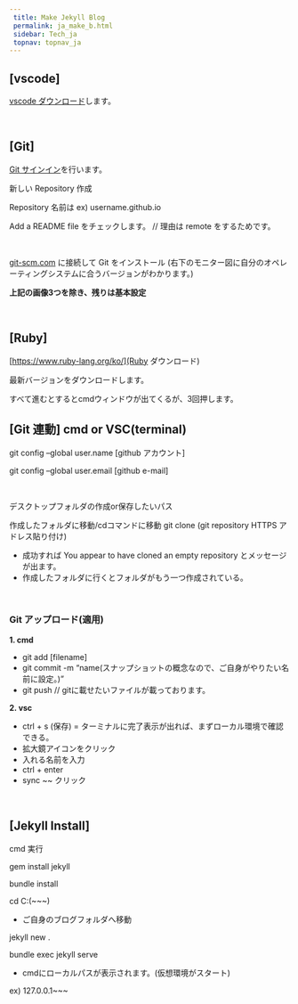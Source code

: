 ```yaml
---
 title: Make Jekyll Blog
 permalink: ja_make_b.html
 sidebar: Tech_ja
 topnav: topnav_ja
---
```




## [vscode]

[vscode ダウンロード](https://code.visualstudio.com/download)します。

<br />

## [Git]


[Git サインイン](https://github.com/signup?ref_cta=Sign+up&ref_loc=header+logged+out&ref_page=%2F&source=header-home)を行います。

新しい Repository 作成

Repository 名前は ex) username.github.io

Add a README file をチェックします。 // 理由は remote をするためです。

<br />

[git-scm.com](git-scm.com) に接続して Git をインストール (右下のモニター図に自分のオペレーティングシステムに合うバージョンがわかります。)

<!-- [![image](/docs/images/Tech/Jekyll_Blog/Blog_1.PNG){: width="600" }](/docs/images/Tech/Jekyll_Blog/Blog_1.png){: target="_blank"}-->

<!-- [![image](/docs/images/Tech/Jekyll_Blog/Blog_2.PNG){: width="600" }](/docs/images/Tech/Jekyll_Blog/Blog_2.png){: target="_blank"}-->

<!-- [![image](/docs/images/Tech/Jekyll_Blog/Blog_3.PNG){: width="600" }](/docs/images/Tech/Jekyll_Blog/Blog_3.png){: target="_blank"}-->

**上記の画像3つを除き、残りは基本設定**

<br />

## [Ruby]
[https://www.ruby-lang.org/ko/](Ruby ダウンロード)

<!-- [![image](/docs/images/Tech/Jekyll_Blog/Blog_4.PNG){: width="600" }](/docs/images/Tech/Jekyll_Blog/Blog_4.png){: target="_blank"}-->

最新バージョンをダウンロードします。

すべて進むとするとcmdウィンドウが出てくるが、3回押します。
<br />

## [Git 連動] cmd or VSC(terminal)

 git config –global user.name [github アカウント]

 git config –global user.email [github e-mail]

 <br />

 デスクトップフォルダの作成or保存したいパス

 作成したフォルダに移動/cdコマンドに移動
 git clone (git repository HTTPS アドレス貼り付け)
   - 成功すれば You appear to have cloned an empty repository とメッセージが出ます。
   - 作成したフォルダに行くとフォルダがもう一つ作成されている。

<br />

### Git アップロード(適用)

**1. cmd**
   - git add [filename]
   - git commit -m “name(スナップショットの概念なので、ご自身がやりたい名前に設定。)”
   - git push // gitに載せたいファイルが載っております。

**2. vsc**

   - ctrl + s (保存) = ターミナルに完了表示が出れば、まずローカル環境で確認できる。
   - 拡大鏡アイコンをクリック
   - 入れる名前を入力
   - ctrl + enter
   - sync ~~ クリック

<br />

## [Jekyll Install]
cmd 実行

gem install jekyll

bundle install


cd C:\(~~~)
   - ご自身のブログフォルダへ移動


jekyll new .

bundle exec jekyll serve
   - cmdにローカルパスが表示されます。(仮想環境がスタート)
   
   ex) 127.0.0.1~~~
